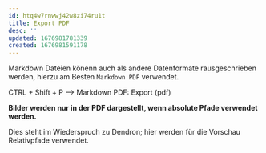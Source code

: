 ```yaml
---
id: htq4w7rnwwj42w8zi74ru1t
title: Export PDF
desc: ''
updated: 1676981781339
created: 1676981591178
---
```

Markdown Dateien könenn auch als andere Datenformate rausgeschrieben werden, hierzu am Besten ```Markdown PDF``` verwendet.

CTRL + Shift + P --> Markdown PDF: Export (pdf)

**Bilder werden nur in der PDF dargestellt, wenn absolute Pfade verwendet werden.**

Dies steht im Wiederspruch zu Dendron; hier werden für die Vorschau Relativpfade verwendet.

